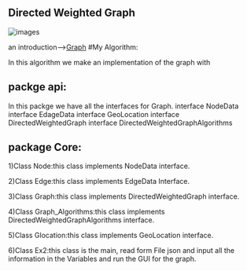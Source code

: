 ##  Directed Weighted Graph
![images](https://user-images.githubusercontent.com/86603326/145286722-dcdbf181-97f5-4f8c-9db1-57e1cc49047b.jpg)

an introduction-->[Graph](https://en.wikipedia.org/wiki/Directed_graph)
#My Algorithm:

In this algorithm we make an implementation of the graph with

packge api:
----
In this packge we have all the interfaces for Graph.
interface NodeData
interface EdageData
interface GeoLocation
interface DirectedWeightedGraph
interface DirectedWeightedGraphAlgorithms

package Core:
---
1)Class Node:this class implements NodeData interface.
                                                                    
2)Class Edge:this class implements EdgeData Interface.

3)Class Graph:this class implements DirectedWeightedGraph interface.

4)Class Graph_Algorithms:this class implements DirectedWeightedGraphAlgorithms interface.

5)Class Glocation:this class implements GeoLocation interface.

6)Class Ex2:this class is the main, read form File json and input all the information in the Variables and run the GUI for the graph.




